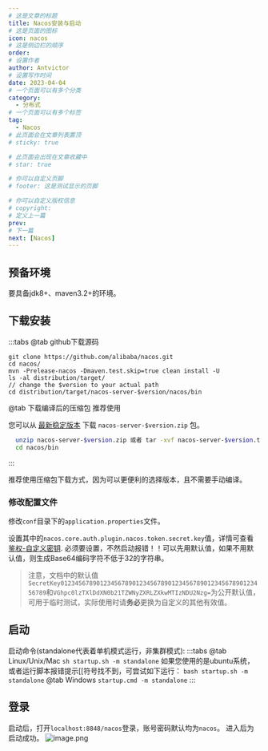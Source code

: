```yaml
---
# 这是文章的标题
title: Nacos安装与启动
# 这是页面的图标
icon: nacos
# 这是侧边栏的顺序
order: 
# 设置作者
author: Antvictor
# 设置写作时间
date: 2023-04-04
# 一个页面可以有多个分类
category:
  - 分布式
# 一个页面可以有多个标签
tag:
  - Nacos
# 此页面会在文章列表置顶
# sticky: true

# 此页面会出现在文章收藏中
# star: true

# 你可以自定义页脚
# footer: 这是测试显示的页脚

# 你可以自定义版权信息
# copyright: 
# 定义上一篇
prev: 
# 下一篇
next: [Nacos]
---
```

## 预备环境
要具备jdk8+、maven3.2+的环境。
## 下载安装
:::tabs
@tab github下载源码
```shell
git clone https://github.com/alibaba/nacos.git 
cd nacos/ 
mvn -Prelease-nacos -Dmaven.test.skip=true clean install -U 
ls -al distribution/target/ 
// change the $version to your actual path 
cd distribution/target/nacos-server-$version/nacos/bin
```
@tab 下载编译后的压缩包 推荐使用

您可以从 [最新稳定版本](https://github.com/alibaba/nacos/releases) 下载 `nacos-server-$version.zip` 包。
```bash
  unzip nacos-server-$version.zip 或者 tar -xvf nacos-server-$version.tar.gz
  cd nacos/bin
```
:::

推荐使用压缩包下载方式，因为可以更便利的选择版本，且不需要手动编译。

### 修改配置文件
修改`conf`目录下的`application.properties`文件。

设置其中的`nacos.core.auth.plugin.nacos.token.secret.key`值，详情可查看[鉴权-自定义密钥](https://nacos.io/zh-cn/docs/v2/plugin/auth-plugin.html).
必须要设置，不然启动报错！！可以先用默认值，如果不用默认值，则生成Base64编码字符不低于32的字符串。
> 注意，文档中的默认值`SecretKey012345678901234567890123456789012345678901234567890123456789`和`VGhpc0lzTXlDdXN0b21TZWNyZXRLZXkwMTIzNDU2Nzg=`为公开默认值，可用于临时测试，实际使用时请**务必**更换为自定义的其他有效值。
## 启动

启动命令(standalone代表着单机模式运行，非集群模式):
:::tabs
@tab Linux/Unix/Mac
`sh startup.sh -m standalone`
如果您使用的是ubuntu系统，或者运行脚本报错提示[[符号找不到，可尝试如下运行：
`bash startup.sh -m standalone`
@tab Windows
`startup.cmd -m standalone`
:::
## 登录
启动后，打开`localhost:8848/nacos`登录，账号密码默认均为`nacos`。
进入后为启动成功。
![image.png](https://img.exceedy.top/img/20230404104745.png)



